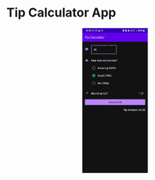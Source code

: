 # Tip Calculator App

<p align="center">
    <img src="./app-screenshot.png" alt="App screenshot" width="30%">
</p>